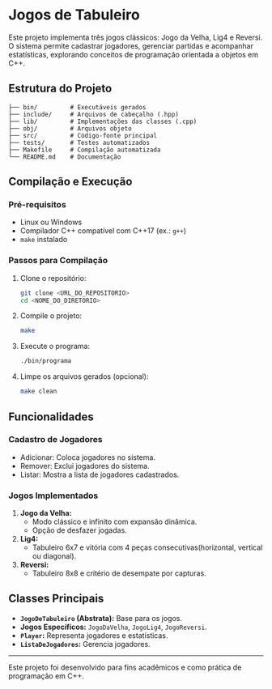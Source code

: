 # Jogos de Tabuleiro

Este projeto implementa três jogos clássicos: Jogo da Velha, Lig4 e Reversi. O sistema permite cadastrar jogadores, gerenciar partidas e acompanhar estatísticas, explorando conceitos de programação orientada a objetos em C++.

## Estrutura do Projeto

```plaintext
├── bin/         # Executáveis gerados
├── include/     # Arquivos de cabeçalho (.hpp)
├── lib/         # Implementações das classes (.cpp)
├── obj/         # Arquivos objeto
├── src/         # Código-fonte principal
├── tests/       # Testes automatizados
├── Makefile     # Compilação automatizada
└── README.md    # Documentação
```

## Compilação e Execução

### Pré-requisitos
- Linux ou Windows
- Compilador C++ compatível com C++17 (ex.: `g++`)
- `make` instalado

### Passos para Compilação
1. Clone o repositório:
   ```bash
   git clone <URL_DO_REPOSITORIO>
   cd <NOME_DO_DIRETORIO>
   ```
2. Compile o projeto:
   ```bash
   make
   ```
3. Execute o programa:
   ```bash
   ./bin/programa
   ```
4. Limpe os arquivos gerados (opcional):
   ```bash
   make clean
   ```

## Funcionalidades

### Cadastro de Jogadores
- Adicionar: Coloca jogadores no sistema.
- Remover: Exclui jogadores do sistema.
- Listar: Mostra a lista de jogadores cadastrados.

### Jogos Implementados
1. **Jogo da Velha:**
   - Modo clássico e infinito com expansão dinâmica.
   - Opção de desfazer jogadas.
2. **Lig4:**
   - Tabuleiro 6x7 e vitória com 4 peças consecutivas(horizontal, vertical ou diagonal).
3. **Reversi:**
   - Tabuleiro 8x8 e critério de desempate por capturas.

## Classes Principais
- **`JogoDeTabuleiro` (Abstrata):** Base para os jogos.
- **Jogos Específicos:** `JogoDaVelha`, `JogoLig4`, `JogoReversi`.
- **`Player`:** Representa jogadores e estatísticas.
- **`ListaDeJogadores`:** Gerencia jogadores.

---

Este projeto foi desenvolvido para fins acadêmicos e como prática de programação em C++.
